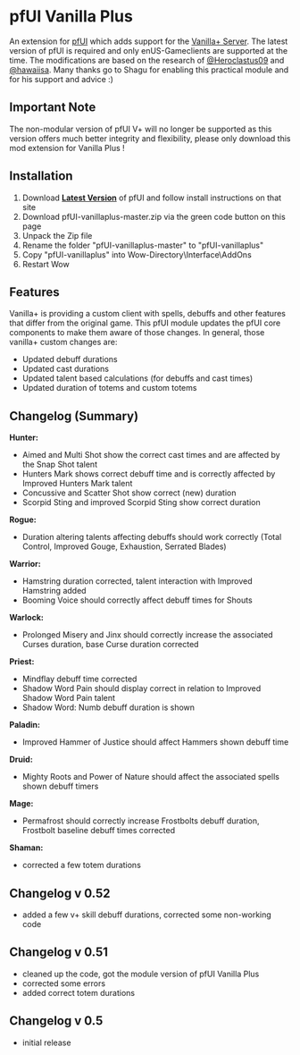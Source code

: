 # pfUI Vanilla Plus

An extension for [pfUI](https://github.com/shagu/pfUI) which adds support for the [Vanilla+ Server](https://vanillaplus.org/).
The latest version of pfUI is required and only enUS-Gameclients are supported at the time.
The modifications are based on the research of [@Heroclastus09](https://github.com/Heroclastus09/) and [@hawaiisa](https://github.com/hawaiisa/).
Many thanks go to Shagu for enabling this practical module and for his support and advice :)

## Important Note
The non-modular version of pfUI V+ will no longer be supported as this version offers much better integrity and flexibility, please only download this mod extension for Vanilla Plus !

## Installation

1. Download **[Latest Version](https://github.com/shagu/pfUI)** of pfUI and follow install instructions on that site
2. Download pfUI-vanillaplus-master.zip via the green code button on this page 
2. Unpack the Zip file
3. Rename the folder "pfUI-vanillaplus-master" to "pfUI-vanillaplus"
4. Copy "pfUI-vanillaplus" into Wow-Directory\Interface\AddOns
5. Restart Wow

## Features

Vanilla+ is providing a custom client with spells, debuffs and other features that differ from the original game.
This pfUI module updates the pfUI core components to make them aware of those changes. 
In general, those vanilla+ custom changes are:

- Updated debuff durations
- Updated cast durations
- Updated talent based calculations (for debuffs and cast times)
- Updated duration of totems and custom totems

## Changelog (Summary)

**Hunter:**
- Aimed and Multi Shot show the correct cast times and are affected by the Snap Shot talent
- Hunters Mark shows correct debuff time and is correctly affected by Improved Hunters Mark talent
- Concussive and Scatter Shot show correct (new) duration
- Scorpid Sting and improved Scorpid Sting show correct duration

**Rogue:**
- Duration altering talents affecting debuffs should work correctly (Total Control, Improved Gouge, Exhaustion, Serrated Blades)

**Warrior:**
- Hamstring duration corrected, talent interaction with Improved Hamstring added
- Booming Voice should correctly affect debuff times for Shouts

**Warlock:**
- Prolonged Misery and Jinx should correctly increase the associated Curses duration, base Curse duration corrected

**Priest:**
- Mindflay debuff time corrected
- Shadow Word Pain should display correct in relation to Improved Shadow Word Pain talent
- Shadow Word: Numb debuff duration is shown

**Paladin:**
- Improved Hammer of Justice should affect Hammers shown debuff time

**Druid:**
- Mighty Roots and Power of Nature should affect the associated spells shown debuff timers

**Mage:**
- Permafrost should correctly increase Frostbolts debuff duration, Frostbolt baseline debuff times corrected

**Shaman:**
- corrected a few totem durations

## Changelog v 0.52

- added a few v+ skill debuff durations, corrected some non-working code

## Changelog v 0.51

- cleaned up the code, got the module version of pfUI Vanilla Plus
- corrected some errors
- added correct totem durations

## Changelog v 0.5

- initial release


